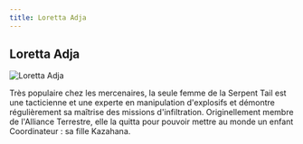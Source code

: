 ```yaml
---
title: Loretta Adja
---
```


Loretta Adja
------------


![Loretta Adja](/images/stories/manga/astray/persos/Loretta.gif)

Très populaire chez les mercenaires, la seule femme de la Serpent Tail est une tacticienne et une experte en manipulation d'explosifs et démontre régulièrement sa maîtrise des missions d'infiltration. Originellement membre de l'Alliance Terrestre, elle la quitta pour pouvoir mettre au monde un enfant Coordinateur : sa fille Kazahana.
